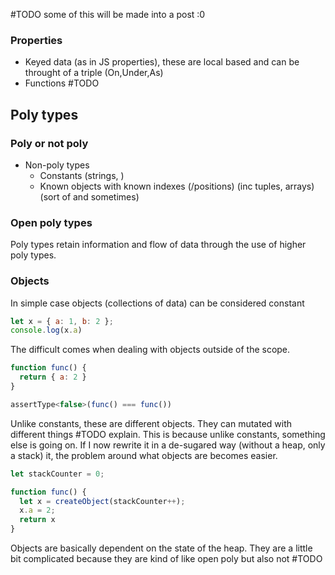 #TODO some of this will be made into a post :0

### Properties
- Keyed data (as in JS properties), these are local based and can be throught of a triple (On,Under,As)
- Functions #TODO

## Poly types

### Poly or not poly
- Non-poly types
    - Constants (strings, )
    - Known objects with known indexes (/positions) (inc tuples, arrays) (sort of and sometimes)

### Open poly types
Poly types retain information and flow of data through the use of higher poly types.

### Objects
In simple case objects (collections of data) can be considered constant

```js
let x = { a: 1, b: 2 };
console.log(x.a)
```

The difficult comes when dealing with objects outside of the scope.

```js
function func() {
  return { a: 2 }
}

assertType<false>(func() === func())
```

Unlike constants, these are different objects. They can mutated with different things #TODO explain. This is because unlike constants, something else is going on. If I now rewrite it in a de-sugared way (without a heap, only a stack) it, the problem around what objects are becomes easier.

```js
let stackCounter = 0;

function func() {
  let x = createObject(stackCounter++);
  x.a = 2;
  return x
}
```

Objects are basically dependent on the state of the heap. They are a little bit complicated because they are kind of like open poly but also not #TODO
